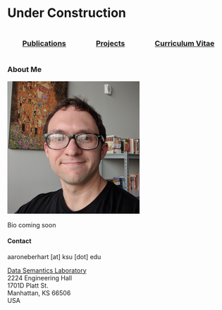 # Under Construction

<div style="display: flex;flex-direction: row;flex-wrap: nowrap;justify-content: space-around;align-items: center;">  
  <div><a href="https://aaroneberhart.github.io/me/papers.html"><h3>Publications</h3></a></div>
  <div><a href="https://aaroneberhart.github.io/me/projects.html"><h3>Projects</h3></a></div>
  <div><a href="https://aaroneberhart.github.io/me/cv.html"><h3>Curriculum Vitae</h3></a></div>
</div>

### About Me

![Pcture of me](me.png)<!-- .element height="35%" width="35%" -->

Bio coming soon


#### Contact

aaroneberhart \[at\] ksu \[dot\] edu

[Data Semantics Laboratory](https://daselab.cs.ksu.edu/)<br/>
2224 Engineering Hall<br/>
1701D Platt St.<br/>
Manhattan, KS 66506<br/>
USA
